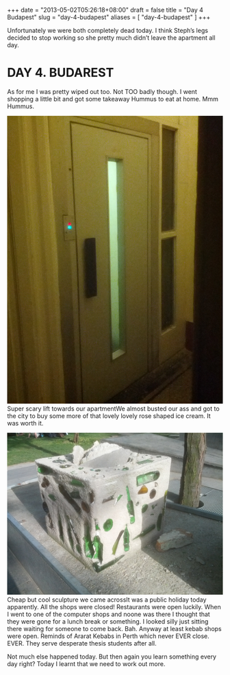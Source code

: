 +++
date = "2013-05-02T05:26:18+08:00"
draft = false
title = "Day 4 Budapest"
slug = "day-4-budapest"
aliases = [
	"day-4-budapest"
]
+++

Unfortunately we were both completely dead today. I think Steph’s legs decided to stop working so she pretty much didn’t leave the apartment all day.


# DAY 4. BUDAREST

As for me I was pretty wiped out too. Not TOO badly though. I went shopping a little bit and got some takeaway Hummus to eat at home. Mmm Hummus.


![Super scary lift towards our apartment](/images/2013/05/img_20130502_011903.jpg)Super scary lift towards our apartmentWe almost busted our ass and got to the city to buy some more of that lovely lovely rose shaped ice cream. It was worth it.


![Cheap but cool sculpture](/images/2013/05/img_20130501_172841.jpg)Cheap but cool sculpture we came acrossIt was a public holiday today apparently. All the shops were closed! Restaurants were open luckily. When I went to one of the computer shops and noone was there I thought that they were gone for a lunch break or something. I looked silly just sitting there waiting for someone to come back. Bah. Anyway at least kebab shops were open. Reminds of Ararat Kebabs in Perth which never EVER close. EVER. They serve desperate thesis students after all.

Not much else happened today. But then again you learn something every day right? Today I learnt that we need to work out more.


